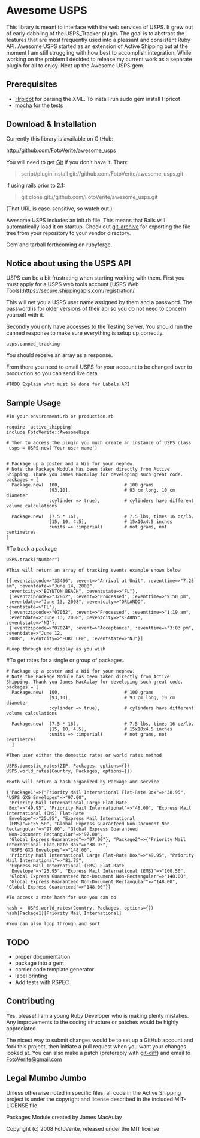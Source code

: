 # Awesome USPS

This library is meant to interface with the web services of USPS. It grew out of early dabbling of the USPS_Tracker plugin. The goal is to abstract the features that are most frequently used into a pleasant and consistent Ruby API. Awesome USPS started as an extension of Active Shipping but at the moment I am still struggling with how best to accomplish integration. While working on the problem I decided to release my current work as a separate plugin for all to enjoy. Next up the Awesome USPS gem.

[Matthew Bergman]:http://matthewbergman.com
[discuss]:http://groups.google.com/group/Awsome-USPS
[Active Shipping]:http://github.com/Shopify/active_shipping/tree/master



## Prerequisites

* [Hrpicot](http://code.whytheluckystiff.net/hpricot/) for parsing the XML. To install run sudo gem install Hpricot
* [mocha](http://mocha.rubyforge.org/) for the tests

## Download & Installation

Currently this library is available on GitHub:

  <http://github.com/FotoVerite/awesome_usps>

You will need to get [Git][] if you don't have it. Then:

  > script/plugin install  git://github.com/FotoVerite/awesome_usps.git

 if using rails prior to 2.1:

  > git clone git://github.com/FotoVerite/awesome_usps.git

(That URL is case-sensitive, so watch out.)
  
Awesome USPS includes an init.rb file. This means that Rails will automatically load it on startup. Check out [git-archive][] for exporting the file tree from your repository to your vendor directory.

Gem and tarball forthcoming on rubyforge.
  
[Git]:http://git.or.cz/
[git-archive]:http://www.kernel.org/pub/software/scm/git/docs/git-archive.html

## Notice about using the USPS API
 USPS can be a bit frustrating when starting working with them. First you must apply for a USPS web tools account
[USPS Web Tools]:https://secure.shippingapis.com/registration/

This will net you a USPS user name assigned by them and a password. The password is for older versions of their api so you do not need to concern yourself with it. 

Secondly you only have accesses to the Testing Server. You should run the canned response to make sure everything is setup up correctly. 
	
	usps.canned_tracking

You should receive an array as a response. 

From there you need to email USPS for your account to be changed over to production so you can send live data. 

	#TODO Explain what must be done for Labels API

## Sample Usage
	#In your environment.rb or production.rb
	
    require 'active_shipping'
    include FotoVerite::AwesomeUsps

	# Then to access the plugin you much create an instance of USPS class
	 usps = USPS.new('Your user name')
	
  
    # Package up a poster and a Wii for your nephew.
	# Note the Package Module has been taken directly from Active Shipping. Thank you James MacAulay for developing such great code. 
    packages = [
      Package.new(  100,                        # 100 grams
                    [93,10],                    # 93 cm long, 10 cm diameter
                    :cylinder => true),         # cylinders have different volume calculations
    
      Package.new(  (7.5 * 16),                 # 7.5 lbs, times 16 oz/lb.
                    [15, 10, 4.5],              # 15x10x4.5 inches
                    :units => :imperial)        # not grams, not centimetres
    ]
  
  
#To track a package

	USPS.track("Number")
	
	#This will return an array of tracking events example shown below
	
	[{:eventzipcode=>"33436", :event=>"Arrival at Unit", :eventtime=>"7:23 am", :eventdate=>"June 14, 2008",
	 :eventcity=>"BOYNTON BEACH", :eventstate=>"FL"},
	 {:eventzipcode=>"32862", :event=>"Processed", :eventtime=>"9:50 pm", 
	 :eventdate=>"June 13, 2008", :eventcity=>"ORLANDO", 	:eventstate=>"FL"},
	 {:eventzipcode=>"07032", :event=>"Processed", :eventtime=>"1:19 am",
	 :eventdate=>"June 13, 2008", :eventcity=>"KEARNY", 	:eventstate=>"NJ"},
	 {:eventzipcode=>"07024", :event=>"Acceptance", :eventtime=>"3:03 pm", :eventdate=>"June 12, 
	 2008", :eventcity=>"FORT LEE", :eventstate=>"NJ"}]
	
	#Loop through and display as you wish
	
#To get rates for a single or group of packages. 

	# Package up a poster and a Wii for your nephew.
	# Note the Package Module has been taken directly from Active Shipping. Thank you James MacAulay for developing such great code. 
	packages = [
  	  Package.new(  100,                        # 100 grams
                    [93,10],                    # 93 cm long, 10 cm diameter
                	:cylinder => true),         # cylinders have different volume calculations

  	  Package.new(  (7.5 * 16),                 # 7.5 lbs, times 16 oz/lb.
                	[15, 10, 4.5],              # 15x10x4.5 inches
                	:units => :imperial)        # not grams, not centimetres
	  ]
	
 	#Then user either the domestic rates or world rates method

	USPS.domestic_rates(ZIP, Packages, options={})
	USPS.world_rates(Country, Packages, options={})
	
	#Both will return a hash organized by Package and service
	
	{"Package1"=>{"Priority Mail International Flat-Rate Box"=>"38.95", "USPS GXG Envelopes"=>"97.00",
	 "Priority Mail International Large Flat-Rate
	 Box"=>"49.95", "Priority Mail International"=>"48.00", "Express Mail International (EMS) Flat-Rate
	 Envelope"=>"25.95", "Express Mail International
	 (EMS)"=>"55.50", "Global Express Guaranteed Non-Document Non-Rectangular"=>"97.00", "Global Express Guaranteed
	 Non-Document Rectangular"=>"97.00",
	 "Global Express Guaranteed"=>"97.00"}, "Package2"=>{"Priority Mail International Flat-Rate Box"=>"38.95",
	 "USPS GXG Envelopes"=>"148.00", 
	 "Priority Mail International Large Flat-Rate Box"=>"49.95", "Priority Mail International"=>"81.75", 
	 "Express Mail International (EMS) Flat-Rate
	  Envelope"=>"25.95", "Express Mail International (EMS)"=>"100.50", 
	 "Global Express Guaranteed Non-Document Non-Rectangular"=>"148.00",
	 "Global Express Guaranteed Non-Document Rectangular"=>"148.00", "Global Express Guaranteed"=>"148.00"}}
	
	#To access a rate hash for use you can do 
	
	hash = 	USPS.world_rates(Country, Packages, options={})
	hash[Package1][Priority Mail International]
	
	#You can also loop through and sort

## TODO

* proper documentation
* package into a gem
* carrier code template generator
* label printing
* Add tests with RSPEC

## Contributing

Yes, please! I am a young Ruby Developer who is making plenty mistakes. Any improvements to the coding structure or patches would be highly appreciated. 

The nicest way to submit changes would be to set up a GitHub account and fork this project, then initiate a pull request when you want your changes looked at. You can also make a patch (preferably with [git-diff][]) and email to FotoVerite@gmail.com

[git-diff]:http://www.kernel.org/pub/software/scm/git/docs/git-diff.html



## Legal Mumbo Jumbo

Unless otherwise noted in specific files, all code in the Active Shipping project is under the copyright and license described in the included MIT-LICENSE file.

Packages Module created by James MacAulay

Copyright (c) 2008 FotoVerite, released under the MIT license
